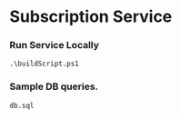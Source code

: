 # Subscription Service

### Run Service Locally
```
.\buildScript.ps1
```

### Sample DB queries.
```
db.sql
```
